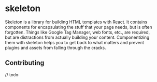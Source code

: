 # skeleton

Skeleton is a library for building HTML templates with React. It contains components for encapsulating the stuff that your page needs, but is often forgotten. Things like Google Tag Manager, web fonts, etc., are required, but are distractions from actually building your content. Componentizing them with skeleton helps you to get back to what matters and prevent plugins and assets from falling through the cracks.

## Contributing

// todo